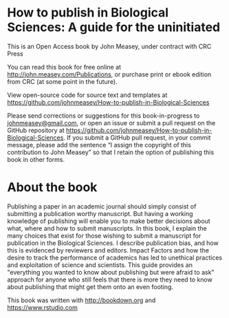 # How to publish in Biological Sciences: A guide for the uninitiated

This is an Open Access book by John Measey, under contract with CRC Press

You can read this book for free online at http://john.measey.com/Publications, or purchase print or ebook edition from CRC (at some point in the future).

View open-source code for source text and templates at https://github.com/johnmeasey/How-to-publish-in-Biological-Sciences

Please send corrections or suggestions for this book-in-progress to johnmeasey@gmail.com, or open an issue or submit a pull request on the GitHub repository at https://github.com/johnmeasey/How-to-publish-in-Biological-Sciences. If you submit a GitHub pull request, in your commit message, please add the sentence “I assign the copyright of this contribution to John Measey” so that I retain the option of publishing this book in other forms.

# About the book
Publishing a paper in an academic journal should simply consist of submitting a publication worthy manuscript. But having a working knowledge of publishing will enable you to make better decisions about what, where and how to submit manuscripts. In this book, I explain the many choices that exist for those wishing to submit a manuscript for publication in the Biological Sciences. I describe publication bias, and how this is evidenced by reviewers and editors. Impact Factors and how the desire to track the performance of academics has led to unethical practices and exploitation of science and scientists. This guide provides an "everything you wanted to know about publishing but were afraid to ask" approach for anyone who still feels that there is more they need to know about publishing that might get them onto an even footing.

This book was written with http://bookdown.org and https://www.rstudio.com
